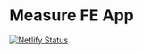 # Measure FE App
[![Netlify Status](https://api.netlify.com/api/v1/badges/9c55819e-a506-40ff-9da9-392bc43f67f3/deploy-status)](https://app.netlify.com/sites/stoic-sammet-2b57d9/deploys)